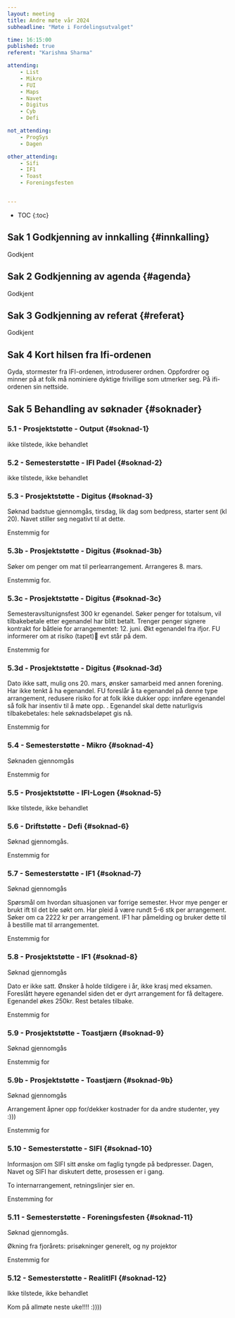 ```yaml
---
layout: meeting
title: Andre møte vår 2024
subheadline: "Møte i Fordelingsutvalget"

time: 16:15:00
published: true
referent: "Karishma Sharma"

attending:
    - List
    - Mikro
    - FUI
    - Maps
    - Navet
    - Digitus
    - Cyb
    - Defi

not_attending:
    - ProgSys
    - Dagen

other_attending:
    - Sifi
    - IF1
    - Toast
    - Foreningsfesten


---
```


* TOC
{:toc}


## Sak 1 Godkjenning av innkalling {#innkalling}
Godkjent
## Sak 2 Godkjenning av agenda {#agenda}
Godkjent
## Sak 3 Godkjenning av referat {#referat}
Godkjent
## Sak 4 Kort hilsen fra Ifi-ordenen
Gyda, stormester fra IFI-ordenen, introduserer ordnen. Oppfordrer og minner på at folk må nominiere dyktige frivillige som utmerker seg. På ifi-ordenen sin nettside.

## Sak 5 Behandling av søknader {#soknader}
### 5.1 -  Prosjektstøtte - Output  {#soknad-1}
ikke tilstede, ikke behandlet
### 5.2 -  Semesterstøtte - IFI Padel {#soknad-2}
ikke tilstede, ikke behandlet

### 5.3 -  Prosjektstøtte - Digitus {#soknad-3}
Søknad badstue gjennomgås, tirsdag, lik dag som bedpress, starter sent (kl 20). Navet stiller seg negativt til at dette.  

Enstemmig for
### 5.3b - Prosjektstøtte - Digitus {#soknad-3b}
Søker om penger om mat til perlearrangement. Arrangeres 8. mars.

Enstemmig for.
### 5.3c - Prosjektstøtte - Digitus {#soknad-3c}
Semesteravsltunignsfest 300 kr egenandel. Søker penger for totalsum, vil tilbakebetale etter egenandel har blitt betalt. Trenger penger signere kontrakt for båtleie for arrangementet: 12. juni. Økt egenandel fra ifjor. FU informerer om at risiko (tapet)🤠 evt står på dem. 

Enstemmig for
### 5.3d - Prosjektstøtte - Digitus {#soknad-3d}
Dato ikke satt, mulig ons 20. mars, ønsker samarbeid med annen forening. Har ikke tenkt å ha egenandel. FU foreslår å ta egenandel på denne type arrangement, redusere risiko for at folk ikke dukker opp: innføre egenandel så folk har insentiv til å møte opp. . Egenandel skal dette naturligvis tilbakebetales: hele søknadsbeløpet gis nå.

Enstemmig for
### 5.4 -  Semesterstøtte - Mikro {#soknad-4}
Søknaden gjennomgås

Enstemmig for
### 5.5 -  Prosjektstøtte - IFI-Logen {#soknad-5}
Ikke tilstede, ikke behandlet
### 5.6 -  Driftstøtte    - Defi {#soknad-6}
Søknad gjennomgås.

Enstemmig for
### 5.7 -  Semesterstøtte - IF1 {#soknad-7}
Søknad gjennomgås

Spørsmål om hvordan situasjonen var forrige semester. Hvor mye penger er brukt ift til det ble søkt om. Har pleid å være rundt 5-6 stk per arrangement. Søker om ca 2222 kr per arrangement. IF1 har påmelding og bruker dette til å bestille mat til arrangementet. 

Enstemmig for
### 5.8 -  Prosjektstøtte - IF1 {#soknad-8}
Søknad gjennomgås

Dato er ikke satt. Ønsker å holde tildigere i år, ikke krasj med eksamen. Foreslått høyere egenandel siden det er dyrt arrangement for få deltagere. Egenandel økes 250kr. Rest betales tilbake.

Enstemmig for
### 5.9 -  Prosjektstøtte - Toastjærn {#soknad-9}
Søknad gjennomgås

Enstemmig for
### 5.9b - Prosjektstøtte - Toastjærn {#soknad-9b}
Søknad gjennomgås

Arrangement åpner opp for/dekker kostnader for da andre studenter, yey :)))

Enstemmig for
### 5.10 - Semesterstøtte - SIFI {#soknad-10}
Informasjon om SIFI sitt ønske om faglig tyngde på bedpresser. Dagen, Navet og SIFI har diskutert dette, prosessen er i gang. 

To internarrangement, retningslinjer sier en. 

Enstemming for
### 5.11 - Semesterstøtte - Foreningsfesten {#soknad-11}
Søknad gjennomgås.

Økning fra fjorårets: prisøkninger generelt, og ny projektor

Enstemmig for
### 5.12 - Semesterstøtte - RealitIFI {#soknad-12}

Ikke tilstede, ikke behandlet

Kom på allmøte neste uke!!!! :))))



